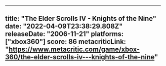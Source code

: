 
---
title: "The Elder Scrolls IV - Knights of the Nine"
date: "2022-04-09T23:38:29.808Z"
releaseDate: "2006-11-21"
platforms: ["xbox360"]
score: 86
metacriticLink: "https://www.metacritic.com/game/xbox-360/the-elder-scrolls-iv---knights-of-the-nine"
---
